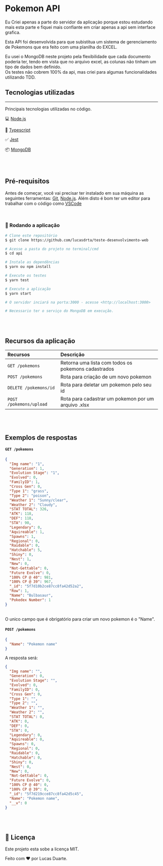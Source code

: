 # Pokemon API

Eu Criei apenas a parte do servidor da aplicação porque estou estudando mais esta parte e fiquei mais confiante em criar apenas a api sem interface grafica.<br>

Esta API foi desenvolvida para que subistitua um sistema de gerenciamento de Pokemons que era feito com uma planilha do EXCEL.<br>

Eu usei o MongoDB neste projeto pela flexibilidade que cada documento poderia ter, tendo em vista que no arquivo excel, as colunas não tinham um tipo de dados bem definido.<br>
Os testes não cobrem 100% da api, mas criei para algumas funcionalidades utilizando TDD.

## Tecnologias utilizadas

---

Principais tecnologias utilizadas no código.

💻 [Node.js](https://nodejs.org/)

🧰 [Typescript](https://www.typescriptlang.org/)

✅ [Jest](https://jestjs.io/)

📦 [MongoDB](https://www.mongodb.com/)

<br>
<br>

## Pré-requisitos

Antes de começar, você vai precisar ter instalado em sua máquina as seguintes ferramentas:
[Git](https://git-scm.com), [Node.js](https://nodejs.org/en/).
Além disto é bom ter um editor para trabalhar com o código como [VSCode](https://code.visualstudio.com/)

<br>

### 🎲 Rodando a aplicação

```bash
# Clone este repositório
$ git clone https://github.com/lucasdrta/teste-desenvolvimento-web

# Acesse a pasta do projeto no terminal/cmd
$ cd api

# Instale as dependências
$ yarn ou npm install

# Execute os testes
$ yarn test

# Execute a aplicação
$ yarn start

# O servidor inciará na porta:3000 - acesse <http://localhost:3000>

# Necessario ter o serviço do MongoDB em execução.
```

<br>
<br>

## Recursos da aplicação

| Recursos                | Descrição                                           |
| :---------------------- | :-------------------------------------------------- |
| `GET /pokemons`         | Retorna uma lista com todos os pokemons cadastrados |
| `POST /pokemons`        | Rota para criação de um novo pokemon                |
| `DELETE /pokemons/id`   | Rota para deletar um pokemon pelo seu id            |
| `POST /pokemons/upload` | Rota para cadastrar um pokemon por um arquivo .xlsx |

<br>
<br>

## Exemplos de respostas

#### `GET /pokemons`

```json
{
  "Img name": "1",
  "Generation": 1,
  "Evolution Stage": "1",
  "Evolved": 0,
  "FamilyID": 1,
  "Cross Gen": 0,
  "Type 1": "grass",
  "Type 2": "poison",
  "Weather 1": "Sunny/clear",
  "Weather 2": "Cloudy",
  "STAT TOTAL": 326,
  "ATK": 118,
  "DEF": 118,
  "STA": 90,
  "Legendary": 0,
  "Aquireable": 1,
  "Spawns": 1,
  "Regional": 0,
  "Raidable": 0,
  "Hatchable": 5,
  "Shiny": 0,
  "Nest": 1,
  "New": 0,
  "Not-Gettable": 0,
  "Future Evolve": 0,
  "100% CP @ 40": 981,
  "100% CP @ 39": 967,
  "_id": "5f7d10b2ce87cc8fa42d52a2",
  "Row": 1,
  "Name": "Bulbasaur",
  "Pokedex Number": 1
}
```

<br>
O unico campo que é obrigatório para criar um novo pokemon é o "Name".

#### `POST /pokemons`

```json
{
  "Name": "Pokemon name"
}
```
A resposta será:

```json
{
  "Img name": "",
  "Generation": 0,
  "Evolution Stage": "",
  "Evolved": 0,
  "FamilyID": 0,
  "Cross Gen": 0,
  "Type 1": "",
  "Type 2": "",
  "Weather 1": "",
  "Weather 2": "",
  "STAT TOTAL": 0,
  "ATK": 0,
  "DEF": 0,
  "STA": 0,
  "Legendary": 0,
  "Aquireable": 0,
  "Spawns": 0,
  "Regional": 0,
  "Raidable": 0,
  "Hatchable": 0,
  "Shiny": 0,
  "Nest": 0,
  "New": 0,
  "Not-Gettable": 0,
  "Future Evolve": 0,
  "100% CP @ 40": 0,
  "100% CP @ 39": 0,
  "_id": "5f7d219cce87cc8fa42d5c45",
  "Name": "Pokemon name",
  "__v": 0
}
```
<br>
<br>

## 📝 Licença

Este projeto esta sobe a licença MIT.

Feito com ❤️ por Lucas Duarte.

